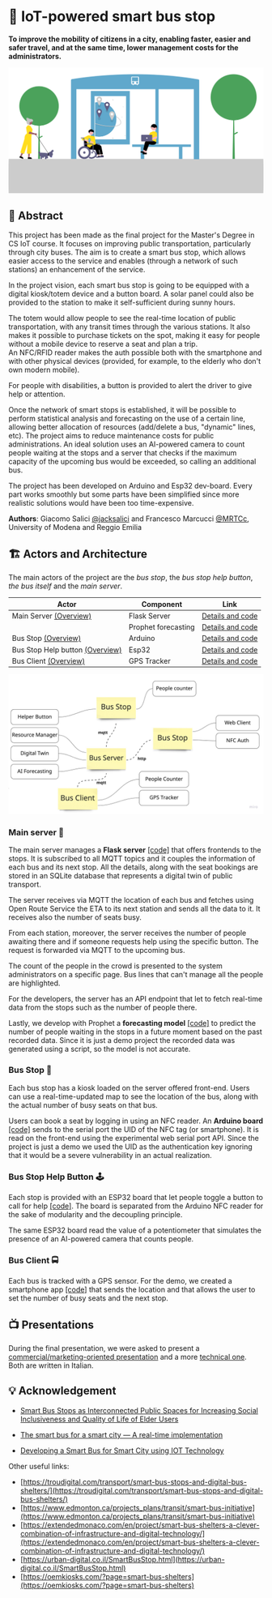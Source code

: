 # 🚏 IoT-powered smart bus stop

**To improve the mobility of citizens in a city, enabling faster, easier and safer travel, and at the same time, lower management costs for the administrators.**

![](img/cover.svg)

## 📝 Abstract  

This project has been made as the final project for the Master's Degree in CS IoT course. It focuses on improving public transportation, particularly through city buses. The aim is to create a smart bus stop, which allows easier access to the service and enables (through a network of such stations) an enhancement of the service.

In the project vision, each smart bus stop is going to be equipped with a digital kiosk/totem device and a button board. A solar panel could also be provided to the station to make it self-sufficient during sunny hours.

The totem would allow people to see the real-time location of public transportation, with any transit times through the various stations. It also makes it possible to purchase tickets on the spot, making it easy for people without a mobile device to reserve a seat and plan a trip.  
An NFC/RFID reader makes the auth possible both with the smartphone and with other physical devices (provided, for example, to the elderly who don't own modern mobile).

For people with disabilities, a button is provided to alert the driver to give help or attention.

Once the network of smart stops is established, it will be possible to perform statistical analysis and forecasting on the use of a certain line, allowing better allocation of resources (add/delete a bus, "dynamic" lines, etc). The project aims to reduce maintenance costs for public administrations. An ideal solution uses an AI-powered camera to count people waiting at the stops and a server that checks if the maximum capacity of the upcoming bus would be exceeded, so calling an additional bus.

The project has been developed on Arduino and Esp32 dev-board. Every part works smoothly but some parts have been simplified since more realistic solutions would have been too time-expensive.

**Authors**: Giacomo Salici [@jacksalici](https://github.com/jacksalici) and Francesco Marcucci [@MRTCc](https://github.com/MRTCc), University of Modena and Reggio Emilia

## 🏗 Actors and Architecture  

The main actors of the project are the *bus stop*, the *bus stop help button*, *the bus itself* and the *main server*.

|Actor|Component|Link|
|-|-|-|
|Main Server [(Overview)](#main-server-)|Flask Server|[Details and code](bus-server)|
||Prophet forecasting| [Details and code](forecasting_prophet)
Bus Stop [(Overview)](#bus-stop-)|Arduino|[Details and code](bus-station-nfc-reader)|
Bus Stop Help button [(Overview)](#bus-stop-help-button-)| Esp32 | [Details and code](bus-stop-button)
|Bus Client [(Overview)](#bus-client-)|GPS Tracker|[Details and code](bus-tracker-client)|


![System Design and Architecture - Created with Miro](img/architecture.jpg)

### Main server 🧠

The main server manages a **Flask server** [[code]](bus-server) that offers frontends to the stops. It is subscribed to all MQTT topics and it couples the information of each bus and its next stop. All the details, along with the seat bookings are stored in an SQLite database that represents a digital twin of public transport.

The server receives via MQTT the location of each bus and fetches using Open Route Service the ETA to its next station and sends all the data to it. It receives also the number of seats busy.

From each station, moreover, the server receives the number of people awaiting there and if someone requests help using the specific button. The request is forwarded via MQTT to the upcoming bus.

The count of the people in the crowd is presented to the system administrators on a specific page. Bus lines that can't manage all the people are highlighted.

For the developers, the server has an API endpoint that let to fetch real-time data from the stops such as the number of people there.

Lastly, we develop with Prophet a **forecasting model** [[code]](forecasting_prophet) to predict the number of people waiting in the stops in a future moment based on the past recorded data. Since it is just a demo project the recorded data was generated using a script, so the model is not accurate.

### Bus Stop 🚏

Each bus stop has a kiosk loaded on the server offered front-end. Users can use a real-time-updated map to see the location of the bus, along with the actual number of busy seats on that bus.

Users can book a seat by logging in using an NFC reader. An **Arduino board** [[code]](bus-station-nfc-reader) sends to the serial port the UID of the NFC tag (or smartphone). It is read on the front-end using the experimental web serial port API. Since the project is just a demo we used the UID as the authentication key ignoring that it would be a severe vulnerability in an actual realization.

### Bus Stop Help Button 🕹

Each stop is provided with an ESP32 board that let people toggle a button to call for help [[code]](bus-stop-button). The board is separated from the Arduino NFC reader for the sake of modularity and the decoupling principle.

The same ESP32 board read the value of a potentiometer that simulates the presence of an AI-powered camera that counts people.

### Bus Client 🚍  

Each bus is tracked with a GPS sensor. For the demo, we created a smartphone app [[code]](bus-tracker-client) that sends the location and that allows the user to set the number of busy seats and the next stop.

## 📺 Presentations

During the final presentation, we were asked to present a [commercial/marketing-oriented presentation](presentation-commercial.pdf) and a more [technical one](presentation-technical.pdf). Both are written in Italian.

## 💡 Acknowledgement
- [Smart Bus Stops as Interconnected Public Spaces for Increasing Social Inclusiveness and Quality of Life of Elder Users](https://www.mdpi.com/2624-6511/3/2/23)

- [The smart bus for a smart city — A real-time implementation](https://www.researchgate.net/publication/317640116_The_smart_bus_for_a_smart_city_-_A_real-time_implementation)

- [Developing a Smart Bus for Smart City using IOT Technology](https://ieeexplore.ieee.org/stamp/stamp.jsp?arnumber=8474819&casa_token=OZFhcjsChyMAAAAA:98dlm0OJxNweNn0mVezt-kvXV9SnH9zGMqn_mhkuFfDjq7OWWVDbTmLlN_yldPMKguQGxdvm4ZI)

Other useful links: 
- [https://troudigital.com/transport/smart-bus-stops-and-digital-bus-shelters/](https://troudigital.com/transport/smart-bus-stops-and-digital-bus-shelters/)
- [https://www.edmonton.ca/projects_plans/transit/smart-bus-initiative](https://www.edmonton.ca/projects_plans/transit/smart-bus-initiative)
- [https://extendedmonaco.com/en/project/smart-bus-shelters-a-clever-combination-of-infrastructure-and-digital-technology/](https://extendedmonaco.com/en/project/smart-bus-shelters-a-clever-combination-of-infrastructure-and-digital-technology/)
- [https://urban-digital.co.il/SmartBusStop.html](https://urban-digital.co.il/SmartBusStop.html)
- [https://oemkiosks.com/?page=smart-bus-shelters](https://oemkiosks.com/?page=smart-bus-shelters)
